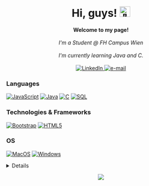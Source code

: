<h1 align="center">Hi, guys! <img src="https://github.com/wervlad/wervlad/assets/24524555/766d336d-b87d-44ba-807c-c51de2bc6b4d" width="28px" alt="👋"></h1>

<p align="center">
    <b>Welcome to my page!</b><br><br>
    <i>
        I'm a Student @ FH Campus Wien<br>
        <br>
        I'm currently learning Java and C.<br>
    </i><br>
    <a href="https://www.linkedin.com/in/g%C3%B6kmen-kiyan-4b9a32280/">
        <img src="https://img.shields.io/badge/LinkedIn-blue?style=flat-square&logo=linkedin" alt="LinkedIn">
    </a>
    <a href="mailto:goekmen.kiyan@hotmail.com">
        <img src="https://img.shields.io/badge/Email-blue?style=flat-square&logo=gmail&logoColor=white" alt="e-mail">
    </a>
</p>

### Languages
[![JavaScript](https://img.shields.io/badge/javascript-black?style=for-the-badge&logo=javascript)](https://github.com/GoekmenKiyan)
[![Java](https://img.shields.io/badge/java-black?style=for-the-badge&logo=openjdk)](https://github.com/GoekmenKiyan)
[![C](https://img.shields.io/badge/c-black?style=for-the-badge&logo=c)](https://github.com/GoekmenKiyan)
[![SQL](https://img.shields.io/badge/sql-black?style=for-the-badge&logo=mysql)](https://github.com/GoekmenKiyan)

### Technologies & Frameworks
[![Bootstrap](https://img.shields.io/badge/react-black?style=for-the-badge&logo=bootstrap)](https://github.com/GoekmenKiyan)
[![HTML5](https://img.shields.io/badge/html5-black?style=for-the-badge&logo=html5)](https://hub.docker.com/u/GoekmenKiyan)

### OS
[![MacOS](https://img.shields.io/badge/macos-black?style=for-the-badge&logo=Mac)](https://github.com/GoekmenKiyan)
[![Windows](https://img.shields.io/badge/Windows-black?style=for-the-badge&logo=Windows)](https://github.com/GoekmenKiyan)

<details>
<p align="center">
  <a href="https://github.com/GoekmenKiyan">
    <img src="http://github-profile-summary-cards.vercel.app/api/cards/profile-details?username=GoekmenKiyan&theme=transparent" />
  </a>
  <a href="https://github.com/wervlad">
    <img src="https://github-readme-streak-stats.herokuapp.com/?user=GoekmenKiyan&hide_border=true&card_width=338&theme=transparent" />
  </a>
  <a href="https://github.com/wervlad">
    <img src="http://github-profile-summary-cards.vercel.app/api/cards/stats?username=GoekmenKiyan&theme=transparent" />
  </a>
  <a href="https://github.com/GoekmenKiyan">
    <img src="https://github-readme-stats.vercel.app/api/top-langs/?username=wervlad&langs_count=10&exclude_repo=&hide=jupyter%20notebook,vim%20script,cmake,makefile,batchfile,emacs%20lisp,css,html&layout=default&card_width=699&hide_border=true&theme=transparent" />
  </a>
</p>
</details>

<p align="center">
  <a href="https://github.com/GoekmenKiyan">
    <img src="https://komarev.com/ghpvc/?username=GoekmenKiyan&color=blue&style=flat)" />
  </a>
</p>
<!--

- 🔭 I’m currently working on ...
- 🌱 I’m currently learning ...
- 👯 I’m looking to collaborate on ...
- 🤔 I’m looking for help with ...
- 💬 Ask me about ...
- 📫 How to reach me: ...
- 😄 Pronouns: ...
- ⚡ Fun fact: ...
-->
